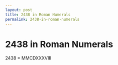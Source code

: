 ```yaml
---
layout: post
title: 2438 in Roman Numerals
permalink: 2438-in-roman-numerals
---
```


# 2438 in Roman Numerals

2438 = MMCDXXXVIII
